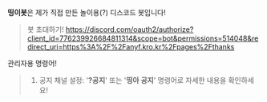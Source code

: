 **띵이봇**은 제가 직접 만든 놀이용(?) 디스코드 봇입니다!

> 봇 초대하기! https://discord.com/oauth2/authorize?client_id=776239926684811314&scope=bot&permissions=514048&redirect_uri=https%3A%2F%2Fanyf.kro.kr%2Fpages%2Fthanks

관리자용 명령어!
> 1. 공지 채널 설정: '**?공지**' 또는 '**띵아 공지**' 명령어로 자세한 내용을 확인하세요!
